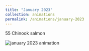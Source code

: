 ```yaml
---
title: "January 2023"
collection: animations
permalink: /animations/january-2023
---
```


55 Chinook salmon

![january 2023 animation](/files/jan23-anim-satellite.gif)